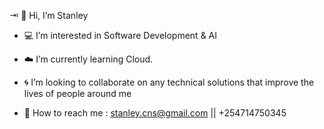 ⇥ :raised_back_of_hand: Hi, I’m Stanley

* :computer:	 I’m interested in Software Development & AI

* :cloud: I’m currently learning Cloud.

* :cyclone: I’m looking to collaborate on any technical solutions that improve the lives of people around me

* :incoming_envelope: How to reach me : stanley.cns@gmail.com || +254714750345
